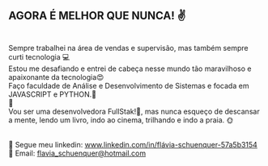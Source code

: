 

## AGORA É MELHOR QUE NUNCA! :v:
 
<br/>Sempre trabalhei na área de vendas e supervisão, mas também sempre curti tecnologia :computer:
<br/>Estou me desafiando e entrei de cabeça nesse mundo tão maravilhoso e apaixonante da tecnologia:heart_eyes:
<br/>Faço faculdade de Análise e Desenvolvimento de Sistemas e focada em JAVASCRIPT e PYTHON.:punch: 
<br/>:purple_heart: 
<br/>Vou ser uma desenvolvedora FullStak!:raised_hands:, mas nunca esqueço de descansar a mente, lendo um livro, indo ao cinema, trilhando e indo a praia. :sun_with_face:

<br/>💬 Segue meu linkedin: www.linkedin.com/in/flávia-schuenquer-57a5b3154 
<br/>👋 Email: flavia_schuenquer@hotmail.com
   

